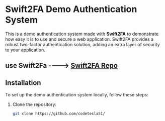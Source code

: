 # Swift2FA Demo Authentication System

This is a demo authentication system made with **Swift2FA** to demonstrate how easy it is to use and secure a web application. Swift2FA provides a robust two-factor authentication solution, adding an extra layer of security to your application.

## use Swift2Fa ---->   [Swift2FA Repo](https://github.com/codetesla51/swift2FA)

## Installation

To set up the demo authentication system locally, follow these steps:

1. Clone the repository:
   ```bash
   git clone https://github.com/codetesla51/